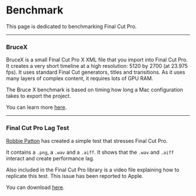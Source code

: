 # Benchmark

This page is dedicated to benchmarking Final Cut Pro.

---

### BruceX

BruceX is a small Final Cut Pro X XML file that you import into Final Cut Pro. It creates a very short timeline at a high resolution: 5120 by 2700 (at 23.975 fps). It uses standard Final Cut generators, titles and transitions. As it uses many layers of complex content, it requires lots of GPU RAM.

The Bruce X benchmark is based on timing how long a Mac configuration takes to export the project.

You can learn more [here](https://blog.alex4d.com/2013/10/30/brucex-a-new-fcpx-benchmark/).

---

### Final Cut Pro Lag Test

[Robbie Patton](https://twitter.com/FilmPatton) has created a simple test that stresses Final Cut Pro.

It contains a `.png`, a `.wav` and a `.aiff`. It shows that the `.wav` and `.aiff` interact and create performance lag.

Also included in the Final Cut Pro library is a video file explaining how to replicate this test. This issue has been reported to Apple.

You can download [here](https://www.dropbox.com/scl/fo/an3rsn9y2q3fni2dfr4ld/h?dl=0&rlkey=th249p50ssvhn7oxzb9iifr77).
